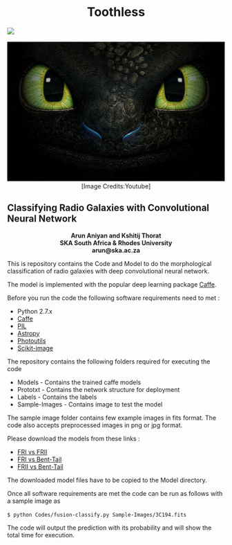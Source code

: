<h1 align="center"> Toothless</h1>
<p align="centre"> <img src="https://zenodo.org/badge/90636806.svg"> </p>

<p align="center">
  <img src="images/toothless.jpg"> <br> [Image Credits:Youtube]
</p>  


<h2 align="centre"> Classifying Radio Galaxies with Convolutional Neural Network </h2>

<p align="center"> <b> Arun Aniyan and Kshitij Thorat <br> SKA South Africa & Rhodes University <br> arun@ska.ac.za </b> 

</p>


This is repository contains the Code and Model to do the morphological classification of radio galaxies with deep convolutional neural network. 

The model is implemented with the popular deep learning package [Caffe](http://caffe.berkeleyvision.org/). 


Before you run the code the following software requirements need to met :

- Python 2.7.x
- [Caffe](http://caffe.berkeleyvision.org/)
- [PIL](https://pillow.readthedocs.io/en/4.1.x/)
- [Astropy](http://www.astropy.org/)
- [Photoutils](https://photutils.readthedocs.io/en/stable/)
- [Scikit-image](http://scikit-image.org/)

 
The repository contains the following folders required for executing the code
- Models - Contains the trained caffe models
- Prototxt - Contains the network structure for deployment
- Labels - Contains the labels 
- Sample-Images - Contains image to test the model


The sample image folder contains few example images in fits format. The code also accepts preprocessed images in png or jpg format. 

Please download the models from these links :
- [FRI vs FRII](https://drive.google.com/open?id=0B1qOiNTPcMj9RTE0ckFSTHZ4MnM)
- [FRI vs Bent-Tail](https://drive.google.com/open?id=0B1qOiNTPcMj9S2owZ3pyODNaU1k)
- [FRII vs Bent-Tail](https://drive.google.com/open?id=0B1qOiNTPcMj9ZU81Wlo3MFhzNVE)

The downloaded model files have to be copied to the Model directory. 

Once all software requirements are met the code can be run as follows with a sample image as 

`$ python Codes/fusion-classify.py Sample-Images/3C194.fits`

The code will output the prediction with its probability and will show the total time for execution.